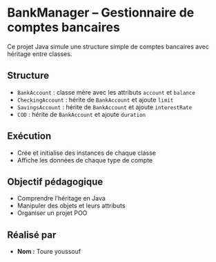 #  BankManager – Gestionnaire de comptes bancaires

Ce projet Java simule une structure simple de comptes bancaires avec héritage entre classes.

##  Structure

- `BankAccount` : classe mère avec les attributs `account` et `balance`
- `CheckingAccount` : hérite de `BankAccount` et ajoute `limit`
- `SavingsAccount` : hérite de `BankAccount` et ajoute `interestRate`
- `COD` : hérite de `BankAccount` et ajoute `duration`

##  Exécution

- Crée et initialise des instances de chaque classe
- Affiche les données de chaque type de compte

##  Objectif pédagogique

- Comprendre l’héritage en Java
- Manipuler des objets et leurs attributs
- Organiser un projet POO

##  Réalisé par

- **Nom :** Toure youssouf
